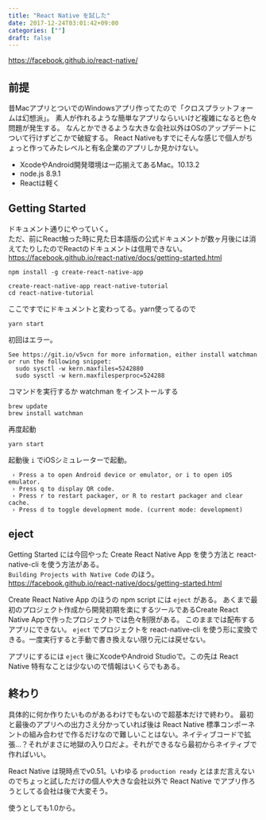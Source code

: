 ```yaml
---
title: "React Native を試した"
date: 2017-12-24T03:01:42+09:00
categories: [""]
draft: false
---
```


https://facebook.github.io/react-native/

## 前提
昔MacアプリとついでのWindowsアプリ作ってたので「クロスプラットフォームは幻想派」。
素人が作れるような簡単なアプリならいいけど複雑になると色々問題が発生する。
なんとかできるような大きな会社以外はOSのアップデートについて行けずどこかで破綻する。
React Nativeもすでにそんな感じで個人がちょっと作ってみたレベルと有名企業のアプリしか見かけない。

- XcodeやAndroid開発環境は一応揃えてあるMac。10.13.2
- node.js 8.9.1
- Reactは軽く

## Getting Started
ドキュメント通りにやっていく。  
ただ、前にReact触った時に見た日本語版の公式ドキュメントが数ヶ月後には消えてたりしたのでReactのドキュメントは信用できない。  
https://facebook.github.io/react-native/docs/getting-started.html


```
npm install -g create-react-native-app
```

```
create-react-native-app react-native-tutorial
cd react-native-tutorial
```

ここですでにドキュメントと変わってる。yarn使ってるので

```
yarn start
```

初回はエラー。

```
See https://git.io/v5vcn for more information, either install watchman or run the following snippet:
  sudo sysctl -w kern.maxfiles=5242880
  sudo sysctl -w kern.maxfilesperproc=524288
```

コマンドを実行するか watchman をインストールする

```
brew update
brew install watchman
```

再度起動
```
yarn start
```

起動後 `i` でiOSシミュレーターで起動。

```
 › Press a to open Android device or emulator, or i to open iOS emulator.
 › Press q to display QR code.
 › Press r to restart packager, or R to restart packager and clear cache.
 › Press d to toggle development mode. (current mode: development)
```


## eject
Getting Started には今回やった Create React Native App を使う方法と react-native-cli を使う方法がある。  
`Building Projects with Native Code` のほう。  
https://facebook.github.io/react-native/docs/getting-started.html

Create React Native App のほうの npm script には `eject` がある。
あくまで最初のプロジェクト作成から開発初期を楽にするツールであるCreate React Native Appで作ったプロジェクトでは色々制限がある。
このままでは配布するアプリにできない。
`eject` でプロジェクトを react-native-cli を使う形に変換できる。一度実行すると手動で書き換えない限り元には戻せない。

アプリにするには `eject` 後にXcodeやAndroid Studioで。この先は React Native 特有なことは少ないので情報はいくらでもある。

## 終わり
具体的に何か作りたいものがあるわけでもないので超基本だけで終わり。
最初と最後のアプリへの出力さえ分かっていれば後は React Native 標準コンポーネントの組み合わせで作るだけなので難しいことはない。ネイティブコードで拡張…？それがまさに地獄の入り口だよ。それができるなら最初からネイティブで作ればいい。

React Native は現時点でv0.51。いわゆる `production ready` とはまだ言えないのでちょっと試しただけの個人や大きな会社以外で React Native でアプリ作ろうとしてる会社は後で大変そう。

使うとしても1.0から。
